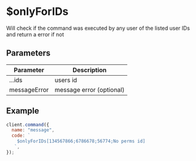 # $onlyForIDs

Will check if the command was executed by any user of the listed user IDs and return a error if not

## Parameters

| Parameter    | Description              |
| ------------ | ------------------------ |
| ...ids       | users id                 |
| messageError | message error (optional) |

## Example

```js
client.command({
  name: "message",
  code: `
    $onlyForIDs[134567866;6786678;56774;No perms id]
   `,
});
```
